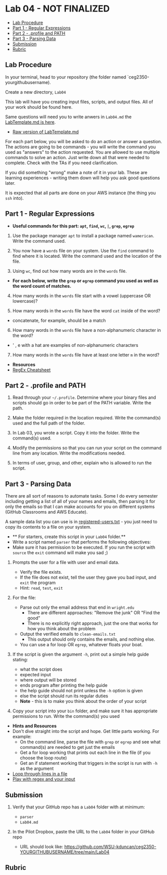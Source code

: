 # Lab 04 - NOT FINALIZED

- [Lab Procedure](#Lab-Procedure)
- [Part 1 - Regular Expressions](#Part-1---Regular-Expressions)
- [Part 2 - .profile and PATH](#Part-2---.profile-and-PATH)
- [Part 3 - Parsing Data](#Part-3---Parsing-Data)
- [Submission](#Submission)
- [Rubric](#Rubric)

## Lab Procedure

In your terminal, head to your repository (the folder named `ceg2350-yourgithubusername).

Create a new directory, `Lab04`

This lab will have you creating input files, scripts, and output files.  All of your work should be found here.

Same questions will need you to write anwers in `Lab04.md` the [LabTemplate.md is here](LabTemplate.md).
   - [Raw version of LabTemplate.md](https://raw.githubusercontent.com/pattonsgirl/Fall2021-CEG2350/main/Labs/Lab04/LabTemplate.md)

For each part below, you will be asked to do an action or answer a question.  The actions are going to be commands - you will write the command you used as "answers" to the action requested.  You are allowed to use multiple commands to solve an action.  Just write down all that were needed to complete.  Check with the TAs if you need clarification.

If you did something "wrong" make a note of it in your lab. These are learning experiences - writing them down will help you ask good questions later. 

It is expected that all parts are done on your AWS instance (the thing you `ssh` into).

## Part 1 - Regular Expressions

- **Useful commands for this part: `apt`, `find`, `wc`, `|`, `grep`, `egrep`**

1. Use the package manager `apt` to install a package named `wamerican`. Write the command used.

2. You now have a `words` file on your system.  Use the `find` command to find where it is located.  Write the command used and the location of the file.

3. Using `wc`, find out how many words are in the `words` file.

- **For each below, write the `grep` or `egrep` command you used as well as the word count of matches.**

4. How many words in the `words` file start with a vowel (uppercase OR lowercase)?

5. How many words in the `words` file have the word `cat` inside of the word?
  - concatenate, for example, should be a match

6. How many words in the `words` file have a non-alphanumeric character in the word?
  - ' , e with a hat are examples of non-alphanumeric characters

7. How many words in the `words` file have at least one letter `m` in the word?

- **Resources**
- [RegEx Cheatsheet](http://web.mit.edu/hackl/www/lab/turkshop/slides/regex-cheatsheet.pdf)

## Part 2 - .profile and PATH 

1. Read through your `~/.profile`.  Determine where your binary files and scripts should go in order to be part of the PATH variable.  Write the path.

2. Make the folder required in the location required.  Write the command(s) used and the full path of the folder.

3. In Lab 03, you wrote a script.  Copy it into the folder.  Write the command(s) used.

4. Modify the permissions so that you can run your script on the command line from any location.  Write the modifications needed.  

5. In terms of user, group, and other, explain who is allowed to run the script.

## Part 3 - Parsing Data

There are all sort of reasons to automate tasks.  Some I do every semester including getting a list of all of your names and emails, then parsing it for only the emails so that I can make accounts for you on different systems (GitHub Classrooms and AWS Educate).  

A sample data list you can use is in [registered-users.txt](registered-users.txt) - you just need to copy its contents to a file on your system.

- ** For starters, create this script in your `Lab04` folder.**
- Write a script named `parser` that performs the following objectives:
- Make sure it has permission to be executed.  If you run the script with `source` the `exit` command will make you sad ;)

1. Prompts the user for a file with user and email data.
    - Verify the file exists.  
    - If the file does not exist, tell the user they gave you bad input, and `exit` the program
    - Hint: `read`, `test`, `exit`

2. For the file:  
    - Parse out only the email address that end in `wright.edu`
      - There are different approaches: "Remove the junk" OR "Find the good"
      - There is no explicitly right approach, just the one that works for how you think about the problem
    - Output the verified emails to `clean-emails.txt`
      - This output should only contains the emails, and nothing else.
    - You can use a for loop OR `egrep`, whatever floats your boat.

3. If the script is given the argument `-h`, print out a simple help guide stating:
    - what the script does
    - expected input
    - where output will be stored
    - ends program after printing the help guide
    - the help guide should not print unless the `-h` option is given
    - else the script should run its regular duties
    - **Note** - this is to make you think about the order of your script

4. Copy your script into your `bin` folder, and make sure it has appropriate permissions to run.  Write the command(s) you used

- **Hints and Resources**
- Don't dive straight into the script and hope.  Get little parts working.  For example:
  - On the command line, parse the file with `grep` or `egrep` and see what command(s) are needed to get just the emails
  - Get a for loop working that prints out each line in the file (if you choose the loop route)
  - Get an if statement working that triggers in the script is run with `-h` as the argument
- [Loop through lines in a file](https://codefather.tech/blog/bash-loop-through-lines-file/)
- [Play with regex and your input](https://regex101.com/)

## Submission

1. Verify that your GitHub repo has a `Lab04` folder with at minimum:
   - `parser`
   - `Lab04.md`

2. In the Pilot Dropbox, paste the URL to the `Lab04` folder in your GitHub repo
    - URL should look like: https://github.com/WSU-kduncan/ceg2350-YOURGITHUBUSERNAME/tree/main/Lab04

## Rubric

